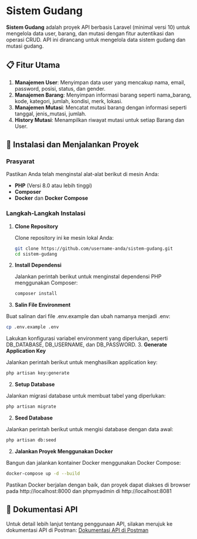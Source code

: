 # Sistem Gudang

**Sistem Gudang** adalah proyek API berbasis Laravel (minimal versi 10) untuk mengelola data user, barang, dan mutasi dengan fitur autentikasi dan operasi CRUD. API ini dirancang untuk mengelola data sistem gudang dan mutasi gudang.

## 📋 Fitur Utama

1. **Manajemen User**: Menyimpan data user yang mencakup nama, email, password, posisi, status, dan gender.
2. **Manajemen Barang**: Menyimpan informasi barang seperti nama_barang, kode, kategori, jumlah, kondisi, merk, lokasi.
3. **Manajemen Mutasi**: Mencatat mutasi barang dengan informasi seperti tanggal, jenis_mutasi, jumlah.
7. **History Mutasi**: Menampilkan riwayat mutasi untuk setiap Barang dan User.

## 🚀 Instalasi dan Menjalankan Proyek

### Prasyarat

Pastikan Anda telah menginstal alat-alat berikut di mesin Anda:

- **PHP** (Versi 8.0 atau lebih tinggi)
- **Composer**
- **Docker** dan **Docker Compose**

### Langkah-Langkah Instalasi

1. **Clone Repository**

   Clone repository ini ke mesin lokal Anda:

   ```bash
   git clone https://github.com/username-anda/sistem-gudang.git
   cd sistem-gudang
   ```
2. **Install Dependensi**

   Jalankan perintah berikut untuk menginstal dependensi PHP menggunakan Composer:

   ```bash
   composer install
   ```
2. **Salin File Environment**

  Buat salinan dari file .env.example dan ubah namanya menjadi .env:

   ```bash
   cp .env.example .env
   ```
Lakukan konfigurasi variabel environment yang diperlukan, seperti DB_DATABASE, DB_USERNAME, dan DB_PASSWORD.
3. **Generate Application Key**

  Jalankan perintah berikut untuk menghasilkan application key:

   ```bash
   php artisan key:generate
   ```

2. **Setup Database**

  Jalankan migrasi database untuk membuat tabel yang diperlukan:

   ```bash
   php artisan migrate
   ```
2. **Seed Database**

  Jalankan perintah berikut untuk mengisi database dengan data awal:

   ```bash
   php artisan db:seed
   ```
2. **Jalankan Proyek Menggunakan Docker**

  Bangun dan jalankan kontainer Docker menggunakan Docker Compose:

   ```bash
   docker-compose up -d --build
   ```
Pastikan Docker berjalan dengan baik, dan proyek dapat diakses di browser pada http://localhost:8000 dan phpmyadmin di http://localhost:8081 

## 📜 Dokumentasi API

Untuk detail lebih lanjut tentang penggunaan API, silakan merujuk ke dokumentasi API di Postman: 
[Dokumentasi API di Postman](https://api.postman.com/collections/27175259-d84a65bd-1787-45cc-8cf7-b4b468025701?access_key=PMAT-01J6SN4163SS81Y8XPT0T2WV2T )
